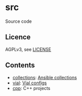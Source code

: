 # src 

Source code

## Licence

AGPLv3, see [LICENSE](./LICENSE.txt) 

## Contents

- [collections](./collections): [Ansible collections](https://docs.ansible.com/ansible/latest/collections_guide/index.html)
- [vial](./vial): [Vial configs](https://get.vial.today/)
- [cpp](./cpp): C++ projects
